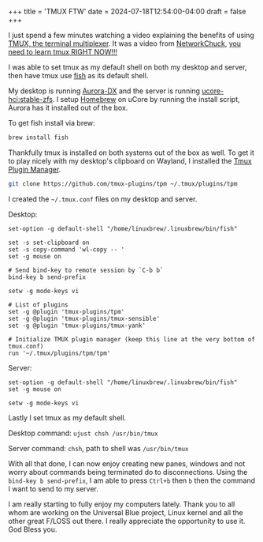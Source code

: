 +++
title = 'TMUX FTW'
date = 2024-07-18T12:54:00-04:00
draft = false
+++

I just spend a few minutes watching a video explaining the benefits of using [TMUX, the terminal multiplexer](https://github.com/tmux/tmux/wiki). It was a video from [NetworkChuck](https://www.youtube.com/@NetworkChuck), [you need to learn tmux RIGHT NOW!!!](https://www.youtube.com/watch?v=nTqu6w2wc68)

I was able to set tmux as my default shell on both my desktop and server, then have tmux use [fish](https://fishshell.com/) as its default shell.

My desktop is running [Aurora-DX](https://getaurora.dev/) and the server is running [ucore-hci:stable-zfs](https://github.com/ublue-os/ucore?tab=readme-ov-file#ucore-hci). I setup [Homebrew](https://brew.sh/) on uCore by running the install script, Aurora has it installed out of the box.

To get fish install via brew:
```bash
brew install fish
```

Thankfully tmux is installed on both systems out of the box as well. To get it to play nicely with my desktop's clipboard on Wayland, I installed the [Tmux Plugin Manager](https://github.com/tmux-plugins/tpm).
```bash
git clone https://github.com/tmux-plugins/tpm ~/.tmux/plugins/tpm
```

I created the `~/.tmux.conf` files on my desktop and server.

Desktop:
```file
set-option -g default-shell "/home/linuxbrew/.linuxbrew/bin/fish"

set -s set-clipboard on
set -s copy-command 'wl-copy -- '
set -g mouse on

# Send bind-key to remote session by `C-b b`
bind-key b send-prefix

setw -g mode-keys vi

# List of plugins
set -g @plugin 'tmux-plugins/tpm'
set -g @plugin 'tmux-plugins/tmux-sensible'
set -g @plugin 'tmux-plugins/tmux-yank'

# Initialize TMUX plugin manager (keep this line at the very bottom of tmux.conf)
run '~/.tmux/plugins/tpm/tpm'
```

Server:
```file
set-option -g default-shell "/home/linuxbrew/.linuxbrew/bin/fish"
set -g mouse on

setw -g mode-keys vi
```

Lastly I set tmux as my default shell.

Desktop command: `ujust chsh /usr/bin/tmux`

Server command: `chsh`, path to shell was `/usr/bin/tmux`

With all that done, I can now enjoy creating new panes, windows and not worry about commands being terminated do to disconnections. Using the `bind-key b send-prefix`, I am able to press `Ctrl+b` then `b` then the command I want to send to my server.

I am really starting to fully enjoy my computers lately. Thank you to all whom are working on the Universal Blue project, Linux kernel and all the other great F/LOSS out there. I really appreciate the opportunity to use it. God Bless you.